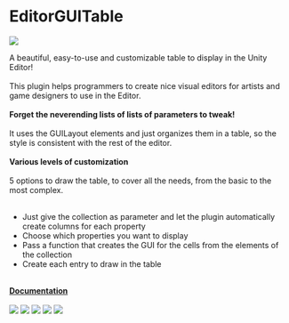 # EditorGUITable

<img src="https://raw.githubusercontent.com/jquentin/EditorGUITable/master/StoreAssets/Logo.png" />

A beautiful, easy-to-use and customizable table to display in the Unity Editor! <BR><BR>
This plugin helps programmers to create nice visual editors for artists and game designers to use in the Editor. <BR><BR>
<STRONG> Forget the neverending lists of lists of parameters to tweak! </STRONG><BR><BR>
It uses the GUILayout elements and just organizes them in a table, so the style is consistent with the rest of the editor. <BR><BR>
<STRONG>Various levels of customization</STRONG><BR><BR>
5 options to draw the table, to cover all the needs, from the basic to the most complex. <BR><BR>
- Just give the collection as parameter and let the plugin automatically create columns for each property <BR>
- Choose which properties you want to display <BR>
- Pass a function that creates the GUI for the cells from the elements of the collection  <BR>
 - Create each entry to draw in the table <BR>
<BR>
<A HREF="http://www.jeremyquentin.fr/EditorGUITable/Documentation"> <STRONG> Documentation </STRONG> </A>
<BR> <BR>

 <img src="https://raw.githubusercontent.com/jquentin/EditorGUITable/master/StoreAssets/Screenshot%201.png" />
 
 <img src="https://raw.githubusercontent.com/jquentin/EditorGUITable/master/StoreAssets/Screenshot%202.png" />
 
 <img src="https://raw.githubusercontent.com/jquentin/EditorGUITable/master/StoreAssets/Screenshot%203.png" />
 
 <img src="https://raw.githubusercontent.com/jquentin/EditorGUITable/master/StoreAssets/Screenshot%204.png" />
 
 <img src="https://raw.githubusercontent.com/jquentin/EditorGUITable/master/StoreAssets/Screenshot%205.png" />
